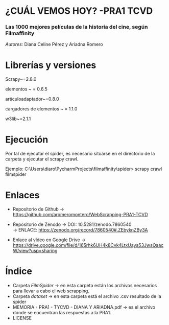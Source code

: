 #  ¿CUÁL VEMOS HOY? -PRA1 TCVD
###  Las 1000 mejores películas de la historia del cine, según Filmaffinity
*Autores:* Diana Celine Pérez y Ariadna Romero





#  Librerías y versiones
Scrapy~=2.8.0

elementos ~ = 0.6.5

artículoadaptador~=0.8.0

cargadores de elementos ~ = 1.1.0

w3lib~=2.1.1





#  Ejecución
Por tal de ejecutar el spider, es necesario situarse en el directorio de la carpeta y ejecutar el scrapy crawl.

Ejemplo: C:\Users\diaro\PycharmProjects\filmaffinity\spider> scrapy crawl filmspider





# Enlaces 
- Repositorio de Github -> https://github.com/aromeromontero/WebScrapping-PRA1-TCVD

- Repositorio de Zenodo -> DOI: 10.5281/zenodo.7860540   
                                                   -> ENLACE: https://zenodo.org/record/7860540#.ZEbyknZBy3A   
                                                   
- Enlace al vídeo en Google Drive -> https://drive.google.com/file/d/165rhk6UH4k8Cvk4LtxUaya53JwsQaacW/view?usp=sharing





# Índice
  - Carpeta *FilmSpider* -> en esta carpeta están los archivos necesarios para llevar a cabo el web scrapping.
  - Carpeta *dataset* -> en esta carpeta está el archivo .csv resultado de la spider
  - MEMORIA - PRA1 - TYCVD - DIANA Y ARIADNA.pdf -> es el archivo donde se encuentran las respuestas a la PRA1.
  - LICENSE
